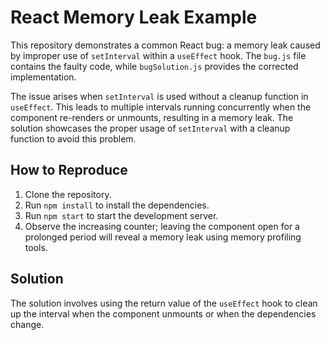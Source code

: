 # React Memory Leak Example

This repository demonstrates a common React bug: a memory leak caused by improper use of `setInterval` within a `useEffect` hook.  The `bug.js` file contains the faulty code, while `bugSolution.js` provides the corrected implementation.

The issue arises when `setInterval` is used without a cleanup function in `useEffect`. This leads to multiple intervals running concurrently when the component re-renders or unmounts, resulting in a memory leak. The solution showcases the proper usage of `setInterval` with a cleanup function to avoid this problem.

## How to Reproduce

1. Clone the repository.
2. Run `npm install` to install the dependencies.
3. Run `npm start` to start the development server.
4. Observe the increasing counter; leaving the component open for a prolonged period will reveal a memory leak using memory profiling tools. 

## Solution

The solution involves using the return value of the `useEffect` hook to clean up the interval when the component unmounts or when the dependencies change.
